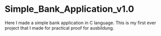 # Simple_Bank_Application_v1.0
Here I made a simple bank application in C language. This is my first ever project that I made for practical proof for ausbildung.

